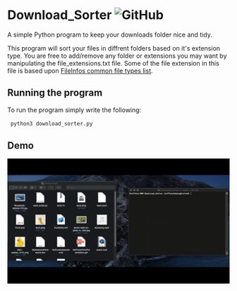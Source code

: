 # Download_Sorter <img alt="GitHub" src="https://img.shields.io/github/license/SteffenEBraaten/Download_Sorter">
A simple Python program to keep your downloads folder nice and tidy.

This program will sort your files in diffrent folders based on it's extension type. You are free to add/remove any folder 
or extensions you may want by manipulating the file_extensions.txt file. Some of the file extension in this file is based
upon [FileInfos common file types list](https://fileinfo.com/filetypes/common).
## Running the program
To run the program simply write the following:
```bash
 python3 download_sorter.py
 ```
## Demo
![](https://github.com/SteffenEBraaten/Download_Sorter/blob/master/Images/download_sorter_demo.gif)
